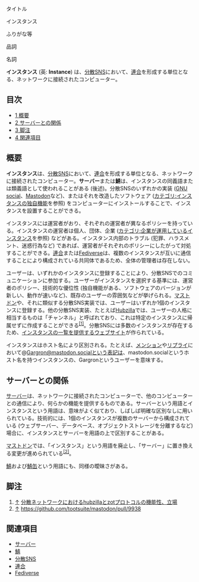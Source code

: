 <div>

タイトル

</div>

インスタンス

ふりがな等

品詞

名詞

  
**インスタンス** (英: **Instance**) は、[分散SNS](/%E5%88%86%E6%95%A3SNS "分散SNS")において、[連合](/%E9%80%A3%E5%90%88 "連合")を形成する単位となる、ネットワークに接続されたコンピューター。

<div>

<div lang="ja" dir="ltr">

## 目次

</div>

-   [1 概要](#.E6.A6.82.E8.A6.81)
-   [2 サーバーとの関係](#.E3.82.B5.E3.83.BC.E3.83.90.E3.83.BC.E3.81.A8.E3.81.AE.E9.96.A2.E4.BF.82)
-   [3 脚注](#.E8.84.9A.E6.B3.A8)
-   [4 関連項目](#.E9.96.A2.E9.80.A3.E9.A0.85.E7.9B.AE)

</div>

## 概要

**インスタンス**は、[分散SNS](/%E5%88%86%E6%95%A3SNS "分散SNS")において、[連合](/%E9%80%A3%E5%90%88 "連合")を形成する単位となる、ネットワークに接続されたコンピューター。**サーバー**または**鯖**は、インスタンスの同義語または類義語として使われることがある (後述)。分散SNSのいずれかの実装 ([GNU social](/GNU_social "GNU social")、[Mastodon](/Mastodon "Mastodon")など)、またはそれを改造したソフトウェア ([カテゴリ:インスタンスの独自機能](/%E3%82%AB%E3%83%86%E3%82%B4%E3%83%AA:%E3%82%A4%E3%83%B3%E3%82%B9%E3%82%BF%E3%83%B3%E3%82%B9%E3%81%AE%E7%8B%AC%E8%87%AA%E6%A9%9F%E8%83%BD "カテゴリ:インスタンスの独自機能")を参照) をコンピューターにインストールすることで、インスタンスを設置することができる。

インスタンスには運営者がおり、それぞれの運営者が異なるポリシーを持っている。インスタンスの運営者は個人、団体、企業 ([カテゴリ:企業が運用しているインスタンス](/%E3%82%AB%E3%83%86%E3%82%B4%E3%83%AA:%E4%BC%81%E6%A5%AD%E3%81%8C%E9%81%8B%E7%94%A8%E3%81%97%E3%81%A6%E3%81%84%E3%82%8B%E3%82%A4%E3%83%B3%E3%82%B9%E3%82%BF%E3%83%B3%E3%82%B9 "カテゴリ:企業が運用しているインスタンス")を参照) などがある。インスタンス内部のトラブル (犯罪、ハラスメント、迷惑行為など) であれば、運営者がそれぞれのポリシーにしたがって対処することができる。[連合](/%E9%80%A3%E5%90%88 "連合")または[Fediverse](/Fediverse "Fediverse")は、複数のインスタンスが互いに通信することにより構成されている共同体であるため、全体の管理者は存在しない。

ユーザーは、いずれかのインスタンスに登録することにより、分散SNSでのコミュニケーションに参加する。ユーザーがインスタンスを選択する基準には、運営者のポリシー、技術的な優位性 (独自機能がある、ソフトウェアのバージョンが新しい、動作が速いなど)、既存のユーザーの雰囲気などが挙げられる。[マストドン](/Mastodon "Mastodon")や、それに類似する分散SNS実装では、ユーザーはいずれか1個のインスタンスに登録する。他の分散SNS実装、たとえば[Hubzilla](/Hubzilla "Hubzilla (存在しないページ)")では、ユーザーの人格に相当するものは「チャンネル」と呼ばれており、これは特定のインスタンスに帰属せずに作成することができる<sup>[\[1\]](#cite_note-1)</sup>。分散SNSには多数のインスタンスが存在するため、[インスタンスの一覧を提供するウェブサイト](/%E3%82%A4%E3%83%B3%E3%82%B9%E3%82%BF%E3%83%B3%E3%82%B9%E3%81%AE%E4%B8%80%E8%A6%A7%E3%82%92%E6%8F%90%E4%BE%9B%E3%81%99%E3%82%8B%E3%82%A6%E3%82%A7%E3%83%96%E3%82%B5%E3%82%A4%E3%83%88 "インスタンスの一覧を提供するウェブサイト")が作られている。

インスタンスはホスト名により区別される。たとえば、[メンション](/%E3%83%A1%E3%83%B3%E3%82%B7%E3%83%A7%E3%83%B3 "メンション")や[リプライ](/%E3%83%AA%E3%83%97%E3%83%A9%E3%82%A4 "リプライ")において@Gargron@mastodon.socialという表記は、mastodon.socialというホスト名を持つインスタンスの、Gargronというユーザーを意味する。

## サーバーとの関係

[サーバー](/%E3%82%B5%E3%83%BC%E3%83%90%E3%83%BC "サーバー")は、ネットワークに接続されたコンピューターで、他のコンピューターとの通信により、何らかの機能を提供するものである。サーバーという用語とインスタンスという用語は、意味がよく似ており、しばしば明確な区別なしに用いられている。技術的には、1個のインスタンスが複数のサーバーから構成されている (ウェブサーバー、データベース、オブジェクトストレージを分離するなど) 場合に、インスタンスとサーバーを用語の上で区別することがある。

[マストドン](/Mastodon "Mastodon")では、「インスタンス」という用語を廃止し、「サーバー」に置き換える変更が進められている<sup>[\[2\]](#cite_note-2)</sup>。

[鯖](/%E9%AF%96 "鯖")および[鯖缶](/%E9%AF%96%E7%BC%B6 "鯖缶")という用語にも、同様の曖昧さがある。

## 脚注

<div>

1.  [↑](#cite_ref-1) <a href="https://plus.haruk.in/articles/harukin/f048260c264980d9" rel="nofollow">分散ネットワークにおけるhubzillaとzotプロトコルの機能性、立場</a>
2.  [↑](#cite_ref-2) <a href="https://github.com/tootsuite/mastodon/pull/9938" rel="nofollow">https://github.com/tootsuite/mastodon/pull/9938</a>

</div>

## 関連項目

-   [サーバー](/%E3%82%B5%E3%83%BC%E3%83%90%E3%83%BC "サーバー")
-   [鯖](/%E9%AF%96 "鯖")
-   [分散SNS](/%E5%88%86%E6%95%A3SNS "分散SNS")
-   [連合](/%E9%80%A3%E5%90%88 "連合")
-   [Fediverse](/Fediverse "Fediverse")
